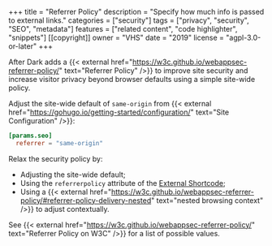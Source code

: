 +++
title = "Referrer Policy"
description = "Specify how much info is passed to external links."
categories = ["security"]
tags = ["privacy", "security", "SEO", "metadata"]
features = ["related content", "code highlighter", "snippets"]
[[copyright]]
  owner = "VHS"
  date = "2019"
  license = "agpl-3.0-or-later"
+++

After Dark adds a {{< external href="https://w3c.github.io/webappsec-referrer-policy/" text="Referrer Policy" />}} to improve site security and increase visitor privacy beyond browser defaults using a simple site-wide policy.

Adjust the site-wide default of `same-origin` from {{< external href="https://gohugo.io/getting-started/configuration/" text="Site Configuration" />}}:

```toml
[params.seo]
  referrer = "same-origin"
```

Relax the security policy by:

- Adjusting the site-wide default;
- Using the `referrerpolicy` attribute of the [External Shortcode](/shortcode/external);
- Using a {{< external href="https://w3c.github.io/webappsec-referrer-policy/#referrer-policy-delivery-nested" text="nested browsing context" />}} to adjust contextually.

See {{< external href="https://w3c.github.io/webappsec-referrer-policy/" text="Referrer Policy on W3C" />}} for a list of possible values.
